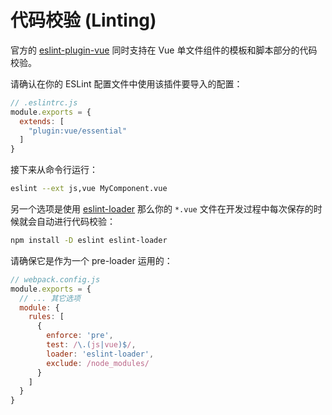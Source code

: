 # 代码校验 (Linting)

官方的 [eslint-plugin-vue](https://github.com/vuejs/eslint-plugin-vue) 同时支持在 Vue 单文件组件的模板和脚本部分的代码校验。

请确认在你的 ESLint 配置文件中使用该插件要导入的配置：

``` js
// .eslintrc.js
module.exports = {
  extends: [
    "plugin:vue/essential"
  ]
}
```

接下来从命令行运行：

``` bash
eslint --ext js,vue MyComponent.vue
```

另一个选项是使用 [eslint-loader](https://github.com/MoOx/eslint-loader) 那么你的 `*.vue` 文件在开发过程中每次保存的时候就会自动进行代码校验：

``` bash
npm install -D eslint eslint-loader
```

请确保它是作为一个 pre-loader 运用的：

``` js
// webpack.config.js
module.exports = {
  // ... 其它选项
  module: {
    rules: [
      {
        enforce: 'pre',
        test: /\.(js|vue)$/,
        loader: 'eslint-loader',
        exclude: /node_modules/
      }
    ]
  }
}
```
